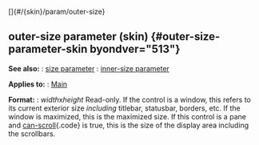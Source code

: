 []{#/{skin}/param/outer-size}
  ## outer-size parameter (skin) {#outer-size-parameter-skin byondver="513"}
  **See also:**
  :   [size parameter](ref/%7Bskin%7D/param/size)
  :   [inner-size parameter](ref/%7Bskin%7D/param/inner-size)
  <!-- -->
  **Applies to:**
  :   [Main](ref/%7Bskin%7D/control/main)
  <!-- -->
  **Format:**
  :   *width*x*height*
  Read-only.
  If the control is a window, this refers to its current exterior size
  *including* titlebar, statusbar, borders, etc. If the window is
  maximized, this is the maximized size.
  If this control is a pane and
  [can-scroll](ref/%7Bskin%7D/param/can-scroll){.code} is true, this is the
  size of the display area including the scrollbars.